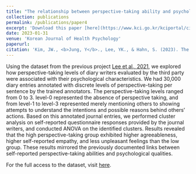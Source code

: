 ```yaml
---
title: "The relationship between perspective-taking ability and psychological and emotional characteristics observed in a large emotion diary dataset: A cluster analysis"
collection: publications
permalink: /publications/paper4
excerpt: 'Download this paper [here](https://www.kci.go.kr/kciportal/ci/sereArticleSearch/ciSereArtiView.kci?sereArticleSearchBean.artiId=ART002926812).'
date: 2023-01-31
venue: 'Korean Journal of Health Psychology'
paperurl: 
citation: 'Kim, JW., <b>Jung, Y</b>., Lee, YK., & Hahn, S. (2023). The relationship between perspective-taking ability and psychological and emotional characteristics observed in a large emotion diary dataset: A cluster analysis. <i>Korean Journal of Health Psychology</i>, <i>28</i>(1), 1-25, 10.17315/kjhp.2023.28.1.001.'
---
```


Using the dataset from the previous project [Lee et al., 2021](/publications/paper1), we explored how perspective-taking levels of diary writers evaluated by the third party were associated with their psychological characteristics. We had 30,000 diary entries annotated with discrete levels of perspective-taking per sentence by the trained annotators. The perspective-taking levels ranged from 0 to 3. level-0 represented the absence of perspective taking, and from level-1 to level-3 represented merely mentioning others to showing attempts to understand the intentions and possible reasons behind others’ actions. Based on this annotated journal entries, we performed cluster analysis on self-reported questionnaire responses provided by the journal writers, and conducted ANOVA on the identified clusters. Results revealed that the high perspective-taking group exhibited higher agreeableness, higher self-reported empathy, and less unpleasant feelings than the low group. These results mirrored the previously documented links between self-reported perspective-taking abilities and psychological qualities.

For the full access to the dataset, visit [here](https://github.com/yoonwonj/covid19-tom-empathy-diary).
